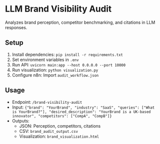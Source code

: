# LLM Brand Visibility Audit
Analyzes brand perception, competitor benchmarking, and citations in LLM responses.

## Setup
1. Install dependencies: `pip install -r requirements.txt`
2. Set environment variables in `.env`
3. Run API: `uvicorn main:app --host 0.0.0.0 --port 10000`
4. Run visualization: `python visualization.py`
5. Configure n8n: Import `audit_workflow.json`

## Usage
- Endpoint: `/brand-visibility-audit`
- Input: `{"brand": "YourBrand", "industry": "SaaS", "queries": ["What is YourBrand?"], "desired_description": "YourBrand is a UK-based innovator", "competitors": ["CompA", "CompB"]}`
- Outputs:
  - JSON: Perception, competitors, citations
  - CSV: `brand_audit_output.csv`
  - Visualization: `brand_visualization.html`
